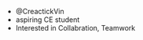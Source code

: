 - @CreactickVin
- aspiring CE student
- Interested in Collabration, Teamwork

<!---
CreactickVin/CreactickVin is a ✨ special ✨ repository because its `README.md` (this file) appears on your GitHub profile.
You can click the Preview link to take a look at your changes.
--->

